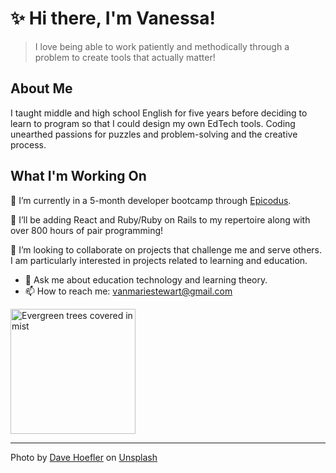 

# :sparkles: Hi there, I'm Vanessa! 

> I love being able to work patiently and methodically through a problem to create tools that actually matter!

## About Me
I taught middle and high school English for five years before deciding to learn to program so that I could design my own EdTech tools. Coding unearthed passions for puzzles and problem-solving and the creative process. 

## What I'm Working On
:herb: I’m currently in a 5-month developer bootcamp through [Epicodus](https://www.epicodus.com/).

:herb: I’ll be adding React and Ruby/Ruby on Rails to my repertoire along with over 800 hours of pair programming!

:herb: I’m looking to collaborate on projects that challenge me and serve others. I am particularly interested in projects related to learning and education.

- :speech_balloon: Ask me about education technology and learning theory.
- :mailbox: How to reach me: vanmariestewart@gmail.com

<img src='https://images.unsplash.com/photo-1524260855046-f743b3cdad07?ixlib=rb-1.2.1&ixid=eyJhcHBfaWQiOjEyMDd9&auto=format&fit=crop&w=1101&q=80' alt='Evergreen trees covered in mist' style="height:200px; width: auto">
<hr>
<span>Photo by <a href="https://unsplash.com/@johnwestrock?utm_source=unsplash&amp;utm_medium=referral&amp;utm_content=creditCopyText">Dave Hoefler</a> on <a href="https://unsplash.com/s/photos/pacific-northwest?utm_source=unsplash&amp;utm_medium=referral&amp;utm_content=creditCopyText">Unsplash</a></span>
